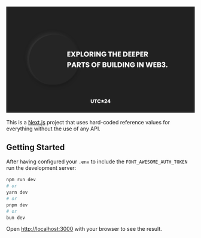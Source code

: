 ![](app/opengraph-image.png)

This is a [Next.js](https://nextjs.org/) project that uses hard-coded reference values for everything without the use of any API.

## Getting Started

After having configured your `.env` to include the `FONT_AWESOME_AUTH_TOKEN` run the development server:

```bash
npm run dev
# or
yarn dev
# or
pnpm dev
# or
bun dev
```

Open [http://localhost:3000](http://localhost:3000) with your browser to see the result.